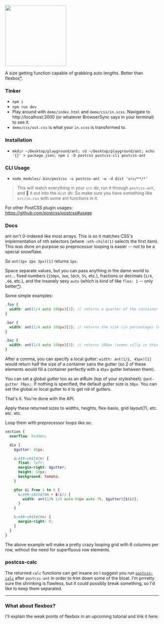 <img src="https://corysimmons.github.io/postcss-ant/postcss-ant-logo.svg" width="200">

A size getting function capable of grabbing auto lengths. Better than flexbox[*](#what-about-flexbox).

### Tinker
- `npm i`
- `npm run dev`
- Play around with `demo/index.html` and `demo/css/in.scss`. Navigate to http://localhost:3000 (or whatever BrowserSync says in your terminal) to see it.
- `demo/css/out.css` is what your `in.scss` is transformed to.

### Installation

- `mkdir ~/Desktop/playground/ant; cd ~/Desktop/playground/ant; echo '{}' > package.json; npm i -D postcss postcss-cli postcss-ant`

### CLI Usage

- `node_modules/.bin/postcss -u postcss-ant -w -d dist 'src/**/*'`

> This will watch everything in your `src` dir, run it through `postcss-ant`, and :poop: it out into the `dist` dir. So make sure you have something like `src/in.css` with some ant functions in it.

For other PostCSS plugin usages: https://github.com/postcss/postcss#usage

### Docs

ant isn't 0-indexed like most arrays. This is so it matches CSS's implementation of nth selectors (where `:nth-child(1)` selects the first item). This was done on purpose so preprocessor looping is easier -- not to be a special snowflake.

So `ant(1px 2px 3px)[1]` returns `1px`.

Space separate values, but you can pass anything in the damn world to `ant`... fixed numbers (`150px`, `3em`, `50ch`, `5%`, etc.), fractions or decimals (`1/4`, `.66`, etc.), and the insanely sexy `auto` (which is kind of like `flex: 1` -- only better[*](#what-about-flexbox)).

Some simple examples:

```scss
.foo {
  width: ant(1/4 auto 100px)[1]; // returns a quarter of the container sans 100px and gutters
}

.bar {
  width: ant(1/4 auto 100px)[2]; // returns the size (in percentage) left over after 100px and 1/4 is removed
}

.baz {
  width: ant(1/4 auto 100px)[3]; // returns 100px (seems silly in this example, but it's handy in loops)
}
```

After a comma, you can specify a local gutter: `width: ant(1/2, 45px)[1]` would return half the size of a container sans the gutter (so 2 of these elements would fill a container perfectly with a `45px` gutter between them).

You can set a global gutter too as an atRule (top of your stylesheet): `@ant-gutter 70px;`. If nothing is specified, the default gutter size is `30px`. You can set the global or local gutter to `0` to get rid of gutters.

That's it. You're done with the API.

Apply these returned sizes to widths, heights, flex-basis, grid layout(?), etc. etc. etc.

Loop them with preprocessor loops like so:

```scss
section {
  overflow: hidden;

  div {
    $gutter: 45px;

    &:nth-child(n) {
      float: left;
      margin-right: $gutter;
      height: 50px;
      background: tomato;
    }

    @for $i from 1 to 6 {
      &:nth-child(6n + $(i)) {
        width: ant(12% 1/4 auto 60px auto 7%, $gutter)[$(i)];
      }
    }

    &:nth-child(6n) {
      margin-right: 0;
    }
  }
}
```

The above example will make a pretty crazy looping grid with 6 columns per row, without the need for superfluous row elements.

### postcss-calc

The returned `calc` functions can get insane so I suggest you run [`postcss-calc`](https://github.com/postcss/postcss-calc) after `postcss-ant` in order to trim down some of the bloat. I'm prrretty sure the shrinking is flawless, but it could possibly break something, so I'd like to keep them separated.

---

### What about flexbox?

I'll explain the weak points of flexbox in an upcoming tutorial and link it here.
